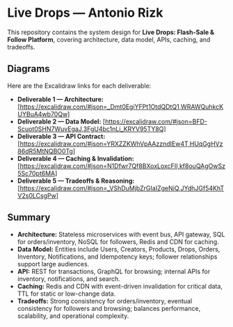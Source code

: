 # Live Drops — Antonio Rizk

This repository contains the system design for **Live Drops: Flash-Sale & Follow Platform**, covering architecture, data model, APIs, caching, and tradeoffs.

## Diagrams

Here are the Excalidraw links for each deliverable:

- **Deliverable 1 — Architecture:** [https://excalidraw.com/#json=_Dmt0EgiYFPt1OtdQDtQ1,WRAWQuhkcKUYBuA4wb70Qw]  
- **Deliverable 2 — Data Model:** [https://excalidraw.com/#json=BFD-Scuot0SHN7WuvEgaJ,3FgU4bc1nLi_KRYV95TY8Q]  
- **Deliverable 3 — API Contract:** [https://excalidraw.com/#json=YRXZZKWhVpAAzzndIEw4T,HUqGgHVz86dR5MtNQBO0Tg]  
- **Deliverable 4 — Caching & Invalidation:** [https://excalidraw.com/#json=N1Dfwr7Qf8BXoxLoxcFII,kf8ouQAgOwSz5Sc70pt6MA]  
- **Deliverable 5 — Tradeoffs & Reasoning:** [https://excalidraw.com/#json=_VShDuMjbZrGIaIZgeNiQ,JYdhJGf54KhTV2s0LCsgPw]  

## Summary

- **Architecture:** Stateless microservices with event bus, API gateway, SQL for orders/inventory, NoSQL for followers, Redis and CDN for caching.  
- **Data Model:** Entities include Users, Creators, Products, Drops, Orders, Inventory, Notifications, and Idempotency keys; follower relationships support large audiences.  
- **API:** REST for transactions, GraphQL for browsing; internal APIs for inventory, notifications, and search.  
- **Caching:** Redis and CDN with event-driven invalidation for critical data, TTL for static or low-change data.  
- **Tradeoffs:** Strong consistency for orders/inventory, eventual consistency for followers and browsing; balances performance, scalability, and operational complexity.  
